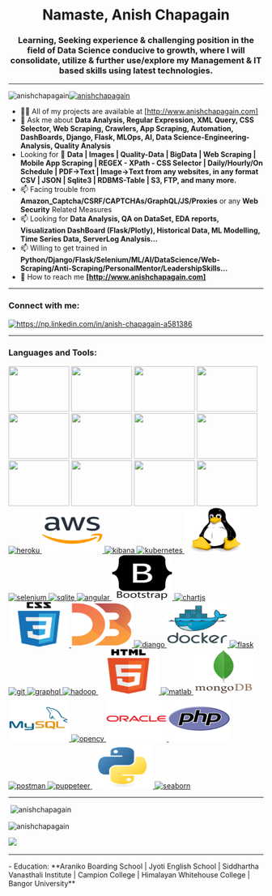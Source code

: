 <h1 align="center">Namaste, Anish Chapagain</h1>
<h3 align="center">Learning, Seeking experience & challenging position in the field of Data Science conducive to growth, where I will consolidate, utilize & further use/explore my Management & IT based skills using latest technologies.</h3>
<hr/>
<p> <img src="https://komarev.com/ghpvc/?username=anishchapagain&label=PROFILE%20VIEWS&color=0e75b6" alt="anishchapagain" /><a href="https://github.com/ryo-ma/github-profile-trophy"><img src="https://github-profile-trophy.vercel.app/?username=anishchapagain" alt="anishchapagain" /></a></p>

- 👨‍💻 All of my projects are available at [http://www.anishchapagain.com]
- 💬 Ask me about **Data Analysis, Regular Expression, XML Query, CSS Selector, Web Scraping, Crawlers, App Scraping, Automation, DashBoards, Django, Flask, MLOps, AI, Data Science-Engineering-Analysis, Quality Analysis**
- Looking for 💬 **Data | Images | Quality-Data | BigData | Web Scraping | Mobile App Scraping | REGEX - XPath - CSS Selector | Daily/Hourly/On Schedule | PDF->Text | Image->Text from any websites, in any format CSV | JSON | Sqlite3 | RDBMS-Table | S3, FTP, and many more.**
- 📫 Facing trouble from **Amazon_Captcha/CSRF/CAPTCHAs/GraphQL/JS/Proxies** or any **Web Security** Related Measures
- 📫 Looking for **Data Analysis, QA on DataSet, EDA reports, Visualization DashBoard (Flask/Plotly), Historical Data, ML Modelling, Time Series Data, ServerLog Analysis...**
- 📫 Willing to get trained in **Python/Django/Flask/Selenium/ML/AI/DataScience/Web-Scraping/Anti-Scraping/PersonalMentor/LeadershipSkills...**
- 💬 How to reach me **[http://www.anishchapagain.com]**
<hr/>
<h3 align="left">Connect with me:</h3>
<p align="left">
<a href="https://np.linkedin.com/in/anish-chapagain-a581386" target="blank"><img align="center" src="https://raw.githubusercontent.com/rahuldkjain/github-profile-readme-generator/master/src/images/icons/Social/linked-in-alt.svg" alt="https://np.linkedin.com/in/anish-chapagain-a581386" height="40" width="50" /></a>
</p>
<hr/> 
<h3 align="left">Languages and Tools:</h3>
<p align="left"><a href="https://spark.apache.org/"><img src="https://spark.apache.org/docs/latest/img/spark-logo-hd.png" height="90" width="120"/></a>
<a href="https://scikit-learn.org/"><img src="https://spark.apache.org/images/scikit-learn.png" height="90" width="120"></a>
<a href="https://pandas.pydata.org/"><img src="https://spark.apache.org/images/pandas.png" height="90" width="120"></a>
<a href="https://www.tensorflow.org/"><img src="https://spark.apache.org/images/tf_logo_social.png" height="90" width="120"></a>
<a href="https://pytorch.org/"><img src="https://spark.apache.org/images/pytorch.png" height="90" width="120"></a>
<a href="https://mlflow.org/"><img src="https://spark.apache.org/images/mlflow-logo.png" height="90" width="120"></a>
<a href="https://superset.apache.org/"><img src="https://spark.apache.org/images/superset.png" height="90" width="120"></a>
<a href="https://www.tableau.com/node/62770"><img src="https://spark.apache.org/images/tableau-logo-tableau-software.png" height="90" width="120"></a>
<a href="https://powerbi.microsoft.com/en-us/"><img src="https://spark.apache.org/images/PowerBI-Logo-Square-Insight-Platforms.png" height="90" width="120"></a>
<a href="https://www.elastic.co/"><img src="https://spark.apache.org/images/Elasticsearch.png" height="90" width="120"></a>
<a href="https://cassandra.apache.org/_/index.html"><img src="https://spark.apache.org/images/1280px-Cassandra_logo.png" height="90" width="120"></a>
<a href="https://airflow.apache.org/"><img src="https://spark.apache.org/images/AirflowLogo.png" height="90" width="120"></a>
<a href="https://heroku.com" target="_blank"> <img src="https://www.vectorlogo.zone/logos/heroku/heroku-icon.svg" alt="heroku" height="90" width="120"/> </a>
<a href="https://aws.amazon.com" target="_blank"> <img src="https://raw.githubusercontent.com/devicons/devicon/master/icons/amazonwebservices/amazonwebservices-original-wordmark.svg" alt="aws" height="90" width="120"/> </a>
 <a href="https://www.elastic.co/kibana" target="_blank" rel="noreferrer"> <img src="https://www.vectorlogo.zone/logos/elasticco_kibana/elasticco_kibana-icon.svg" alt="kibana" height="90" width="120"/> </a> <a href="https://kubernetes.io" target="_blank" rel="noreferrer"> <img src="https://www.vectorlogo.zone/logos/kubernetes/kubernetes-icon.svg" alt="kubernetes" height="90" width="120"/> </a> <a href="https://www.linux.org/" target="_blank" rel="noreferrer"> <img src="https://raw.githubusercontent.com/devicons/devicon/master/icons/linux/linux-original.svg" alt="linux" height="90" width="120"/> </a>
 <a href="https://www.selenium.dev" target="_blank" rel="noreferrer"> <img src="https://raw.githubusercontent.com/detain/svg-logos/780f25886640cef088af994181646db2f6b1a3f8/svg/selenium-logo.svg" alt="selenium" height="90" width="166"/> </a> <a href="https://www.sqlite.org/" target="_blank" rel="noreferrer"> <img src="https://www.vectorlogo.zone/logos/sqlite/sqlite-icon.svg" alt="sqlite" height="90" width="120"/> </a> 
<a href="https://angular.io" target="_blank" rel="noreferrer"> <img src="https://angular.io/assets/images/logos/angular/angular.svg" alt="angular" height="90" width="120"/> </a> <a href="https://getbootstrap.com" target="_blank" rel="noreferrer"> <img src="https://raw.githubusercontent.com/devicons/devicon/master/icons/bootstrap/bootstrap-plain-wordmark.svg" alt="bootstrap" height="90" width="120"/> </a>  <a href="https://www.chartjs.org" target="_blank" rel="noreferrer"> <img src="https://www.chartjs.org/media/logo-title.svg" alt="chartjs" height="90" width="120"/> </a> <a href="https://www.w3schools.com/css/" target="_blank" rel="noreferrer"> <img src="https://raw.githubusercontent.com/devicons/devicon/master/icons/css3/css3-original-wordmark.svg" alt="css3" height="90" width="120"/> </a> <a href="https://d3js.org/" target="_blank" rel="noreferrer"> <img src="https://raw.githubusercontent.com/devicons/devicon/master/icons/d3js/d3js-original.svg" alt="d3js" height="90" width="120"/> </a> <a href="https://www.djangoproject.com/" target="_blank" rel="noreferrer"> <img src="https://cdn.worldvectorlogo.com/logos/django.svg" alt="django" height="90" width="120"/> </a> <a href="https://www.docker.com/" target="_blank" rel="noreferrer"> <img src="https://raw.githubusercontent.com/devicons/devicon/master/icons/docker/docker-original-wordmark.svg" alt="docker" height="90" width="120"/> </a> <a href="https://flask.palletsprojects.com/" target="_blank" rel="noreferrer"> <img src="https://www.vectorlogo.zone/logos/pocoo_flask/pocoo_flask-icon.svg" alt="flask" height="90" width="120"/> </a></a> <a href="https://git-scm.com/" target="_blank" rel="noreferrer"> <img src="https://www.vectorlogo.zone/logos/git-scm/git-scm-icon.svg" alt="git" height="90" width="120"/> </a> <a href="https://graphql.org" target="_blank" rel="noreferrer"> <img src="https://www.vectorlogo.zone/logos/graphql/graphql-icon.svg" alt="graphql" height="90" width="120"/> </a> <a href="https://hadoop.apache.org/" target="_blank" rel="noreferrer"> <img src="https://www.vectorlogo.zone/logos/apache_hadoop/apache_hadoop-icon.svg" alt="hadoop" height="90" width="166"/> </a> <a href="https://www.w3.org/html/" target="_blank" rel="noreferrer"> <img src="https://raw.githubusercontent.com/devicons/devicon/master/icons/html5/html5-original-wordmark.svg" alt="html5" height="90" width="120"/> </a> <a href="https://www.mathworks.com/" target="_blank" rel="noreferrer"> <img src="https://upload.wikimedia.org/wikipedia/commons/2/21/Matlab_Logo.png" alt="matlab" height="90" width="120"/> </a> <a href="https://www.mongodb.com/" target="_blank" rel="noreferrer"> <img src="https://raw.githubusercontent.com/devicons/devicon/master/icons/mongodb/mongodb-original-wordmark.svg" alt="mongodb" height="90" width="120"/> </a> <a href="https://www.mysql.com/" target="_blank" rel="noreferrer"> <img src="https://raw.githubusercontent.com/devicons/devicon/master/icons/mysql/mysql-original-wordmark.svg" alt="mysql" height="90" width="120"/> </a> <a href="https://opencv.org/" target="_blank" rel="noreferrer"> <img src="https://www.vectorlogo.zone/logos/opencv/opencv-icon.svg" alt="opencv" height="90" width="120"/> </a> <a href="https://www.oracle.com/" target="_blank" rel="noreferrer"> <img src="https://raw.githubusercontent.com/devicons/devicon/master/icons/oracle/oracle-original.svg" alt="oracle" height="90" width="120"/> </a> <a href="https://www.php.net" target="_blank" rel="noreferrer"> <img src="https://raw.githubusercontent.com/devicons/devicon/master/icons/php/php-original.svg" alt="php" height="90" width="120"/> </a> <a href="https://postman.com" target="_blank" rel="noreferrer"> <img src="https://www.vectorlogo.zone/logos/getpostman/getpostman-icon.svg" alt="postman" height="90" width="120"/> </a> <a href="https://github.com/puppeteer/puppeteer" target="_blank" rel="noreferrer"> <img src="https://www.vectorlogo.zone/logos/pptrdev/pptrdev-official.svg" alt="puppeteer" height="90" width="120"/> </a> <a href="https://www.python.org" target="_blank" rel="noreferrer"> <img src="https://raw.githubusercontent.com/devicons/devicon/master/icons/python/python-original.svg" alt="python" height="90" width="120"/> </a> <a href="https://seaborn.pydata.org/" target="_blank" rel="noreferrer"> <img src="https://seaborn.pydata.org/_images/logo-mark-lightbg.svg" alt="seaborn" height="90" width="120"/> </a>  </p>
<hr/>
<p>&nbsp;<img align="center" src="https://github-readme-stats.vercel.app/api?username=anishchapagain&show_icons=true&locale=en" alt="anishchapagain" /></p>
<p><img align="center" src="https://github-readme-streak-stats.herokuapp.com/?user=anishchapagain&" alt="anishchapagain" /></p>
<p><img src="https://github-readme-stats.vercel.app/api/top-langs/?username=anishchapagain&theme=dark&hide_border=false&include_all_commits=false&count_private=false&layout=compact" /></p>
<hr/>
<p align="left">
- Education: **Araniko Boarding School | Jyoti English School | Siddhartha Vanasthali Institute | Campion College | Himalayan Whitehouse College | Bangor University**
</p>
